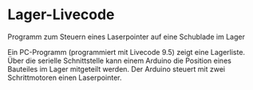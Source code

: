 # Lager-Livecode
Programm zum Steuern eines Laserpointer auf eine Schublade im Lager

Ein PC-Programm (programmiert mit Livecode 9.5) zeigt eine Lagerliste. Über die serielle Schnittstelle kann einem Arduino die Position eines Bauteiles im Lager mitgeteilt werden.
Der Arduino steuert mit zwei Schrittmotoren einen Laserpointer.
